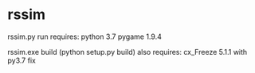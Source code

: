 # rssim
rssim.py run requires:
python 3.7
pygame 1.9.4

rssim.exe build (python setup.py build) also requires:
cx_Freeze 5.1.1 with py3.7 fix
